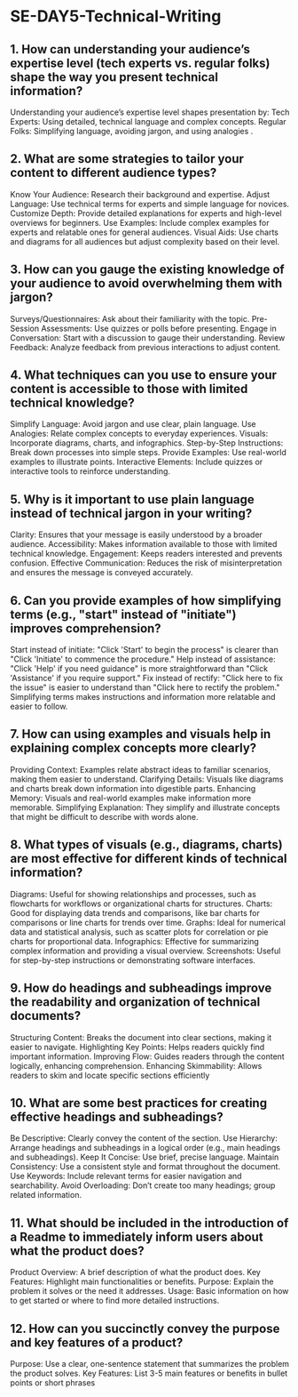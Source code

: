 # SE-DAY5-Technical-Writing
## 1. How can understanding your audience’s expertise level (tech experts vs. regular folks) shape the way you present technical information?
Understanding your audience’s expertise level shapes presentation by:
Tech Experts: Using detailed, technical language and complex concepts.
Regular Folks: Simplifying language, avoiding jargon, and using analogies
.
## 2. What are some strategies to tailor your content to different audience types?
Know Your Audience: Research their background and expertise.
Adjust Language: Use technical terms for experts and simple language for novices.
Customize Depth: Provide detailed explanations for experts and high-level overviews for beginners.
Use Examples: Include complex examples for experts and relatable ones for general audiences.
Visual Aids: Use charts and diagrams for all audiences but adjust complexity based on their level.
## 3. How can you gauge the existing knowledge of your audience to avoid overwhelming them with jargon?
Surveys/Questionnaires: Ask about their familiarity with the topic.
Pre-Session Assessments: Use quizzes or polls before presenting.
Engage in Conversation: Start with a discussion to gauge their understanding.
Review Feedback: Analyze feedback from previous interactions to adjust content.

## 4. What techniques can you use to ensure your content is accessible to those with limited technical knowledge?
Simplify Language: Avoid jargon and use clear, plain language.
Use Analogies: Relate complex concepts to everyday experiences.
Visuals: Incorporate diagrams, charts, and infographics.
Step-by-Step Instructions: Break down processes into simple steps.
Provide Examples: Use real-world examples to illustrate points.
Interactive Elements: Include quizzes or interactive tools to reinforce understanding.

## 5. Why is it important to use plain language instead of technical jargon in your writing?
Clarity: Ensures that your message is easily understood by a broader audience.
Accessibility: Makes information available to those with limited technical knowledge.
Engagement: Keeps readers interested and prevents confusion.
Effective Communication: Reduces the risk of misinterpretation and ensures the message is conveyed accurately.

## 6. Can you provide examples of how simplifying terms (e.g., "start" instead of "initiate") improves comprehension?
Start instead of initiate: "Click 'Start' to begin the process" is clearer than "Click 'Initiate' to commence the procedure."
Help instead of assistance: "Click 'Help' if you need guidance" is more straightforward than "Click 'Assistance' if you require support."
Fix instead of rectify: "Click here to fix the issue" is easier to understand than "Click here to rectify the problem."
Simplifying terms makes instructions and information more relatable and easier to follow.

## 7. How can using examples and visuals help in explaining complex concepts more clearly?
Providing Context: Examples relate abstract ideas to familiar scenarios, making them easier to understand.
Clarifying Details: Visuals like diagrams and charts break down information into digestible parts.
Enhancing Memory: Visuals and real-world examples make information more memorable.
Simplifying Explanation: They simplify and illustrate concepts that might be difficult to describe with words alone.

## 8. What types of visuals (e.g., diagrams, charts) are most effective for different kinds of technical information?
Diagrams: Useful for showing relationships and processes, such as flowcharts for workflows or organizational charts for structures.
Charts: Good for displaying data trends and comparisons, like bar charts for comparisons or line charts for trends over time.
Graphs: Ideal for numerical data and statistical analysis, such as scatter plots for correlation or pie charts for proportional data.
Infographics: Effective for summarizing complex information and providing a visual overview.
Screenshots: Useful for step-by-step instructions or demonstrating software interfaces.

## 9. How do headings and subheadings improve the readability and organization of technical documents?
Structuring Content: Breaks the document into clear sections, making it easier to navigate.
Highlighting Key Points: Helps readers quickly find important information.
Improving Flow: Guides readers through the content logically, enhancing comprehension.
Enhancing Skimmability: Allows readers to skim and locate specific sections efficiently

## 10. What are some best practices for creating effective headings and subheadings?
Be Descriptive: Clearly convey the content of the section.
Use Hierarchy: Arrange headings and subheadings in a logical order (e.g., main headings and subheadings).
Keep It Concise: Use brief, precise language.
Maintain Consistency: Use a consistent style and format throughout the document.
Use Keywords: Include relevant terms for easier navigation and searchability.
Avoid Overloading: Don’t create too many headings; group related information.

## 11. What should be included in the introduction of a Readme to immediately inform users about what the product does?
Product Overview: A brief description of what the product does.
Key Features: Highlight main functionalities or benefits.
Purpose: Explain the problem it solves or the need it addresses.
Usage: Basic information on how to get started or where to find more detailed instructions.

## 12. How can you succinctly convey the purpose and key features of a product?
Purpose: Use a clear, one-sentence statement that summarizes the problem the product solves.
Key Features: List 3-5 main features or benefits in bullet points or short phrases
